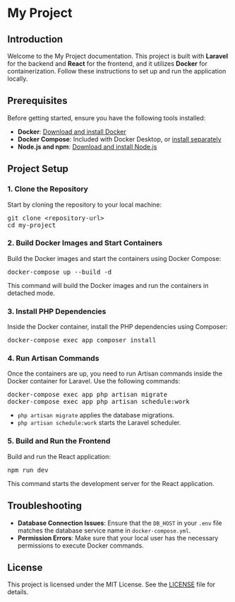 # My Project

## Introduction

Welcome to the My Project documentation. This project is built with **Laravel** for the backend and **React** for the frontend, and it utilizes **Docker** for containerization. Follow these instructions to set up and run the application locally.

## Prerequisites

Before getting started, ensure you have the following tools installed:

<ul>
  <li><strong>Docker</strong>: <a href="https://www.docker.com/get-started" target="_blank">Download and install Docker</a></li>
  <li><strong>Docker Compose</strong>: Included with Docker Desktop, or <a href="https://docs.docker.com/compose/install/" target="_blank">install separately</a></li>
  <li><strong>Node.js and npm</strong>: <a href="https://nodejs.org/" target="_blank">Download and install Node.js</a></li>
</ul>

## Project Setup

### 1. Clone the Repository

Start by cloning the repository to your local machine:

<p>
<pre>
git clone &lt;repository-url&gt;
cd my-project
</pre>
</p>

### 2. Build Docker Images and Start Containers

Build the Docker images and start the containers using Docker Compose:

<p>
<pre>
docker-compose up --build -d
</pre>
</p>

This command will build the Docker images and run the containers in detached mode.

### 3. Install PHP Dependencies

Inside the Docker container, install the PHP dependencies using Composer:

<p>
<pre>
docker-compose exec app composer install
</pre>
</p>

### 4. Run Artisan Commands

Once the containers are up, you need to run Artisan commands inside the Docker container for Laravel. Use the following commands:

<p>
<pre>
docker-compose exec app php artisan migrate
docker-compose exec app php artisan schedule:work
</pre>
</p>

- `php artisan migrate` applies the database migrations.
- `php artisan schedule:work` starts the Laravel scheduler.

### 5. Build and Run the Frontend

Build and run the React application:

<p>
<pre>
npm run dev
</pre>
</p>

This command starts the development server for the React application.

## Troubleshooting

<ul>
  <li><strong>Database Connection Issues</strong>: Ensure that the <code>DB_HOST</code> in your <code>.env</code> file matches the database service name in <code>docker-compose.yml</code>.</li>
  <li><strong>Permission Errors</strong>: Make sure that your local user has the necessary permissions to execute Docker commands.</li>
</ul>

## License

This project is licensed under the MIT License. See the <a href="LICENSE" target="_blank">LICENSE</a> file for details.
